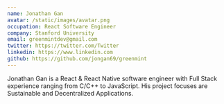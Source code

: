 ```yaml
---
name: Jonathan Gan
avatar: /static/images/avatar.png
occupation: React Software Engineer
company: Stanford University
email: greenmintdev@gmail.com
twitter: https://twitter.com/Twitter
linkedin: https://www.linkedin.com
github: https://github.com/jongan69/greenmint
---
```


Jonathan Gan is a React & React Native software engineer with Full Stack experience ranging from C/C++ to JavaScript. His project focuses are Sustainable and Decentralized Applications.
